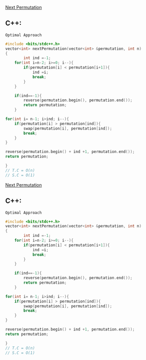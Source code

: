 
[Next Permutation](https://www.codingninjas.com/codestudio/problems/next-permutation_8230741?challengeSlug=striver-sde-challenge&leftPanelTab=1)

## C++:
```Optimal Approach```

```cpp
#include <bits/stdc++.h> 
vector<int> nextPermutation(vector<int> &permutation, int n)
{
        int ind =-1;
    for(int i=n-2; i>=0; i--){
        if(permutation[i] < permutation[i+1]){
            ind =i;
            break;
        }
    }

    if(ind==-1){
        reverse(permutation.begin(), permutation.end());
        return permutation;
    }

for(int i= n-1; i>ind; i--){
    if(permutation[i] > permutation[ind]){
        swap(permutation[i], permutation[ind]);
        break;
    }
}

reverse(permutation.begin() + ind +1, permutation.end());
return permutation;

}
// T.C = O(n)
// S.C = O(1) 
```




[Next Permutation](https://www.codingninjas.com/codestudio/problems/next-permutation_8230741?challengeSlug=striver-sde-challenge&leftPanelTab=1)

## C++:
```Optimal Approach```

```cpp
#include <bits/stdc++.h> 
vector<int> nextPermutation(vector<int> &permutation, int n)
{
        int ind =-1;
    for(int i=n-2; i>=0; i--){
        if(permutation[i] < permutation[i+1]){
            ind =i;
            break;
        }
    }

    if(ind==-1){
        reverse(permutation.begin(), permutation.end());
        return permutation;
    }

for(int i= n-1; i>ind; i--){
    if(permutation[i] > permutation[ind]){
        swap(permutation[i], permutation[ind]);
        break;
    }
}

reverse(permutation.begin() + ind +1, permutation.end());
return permutation;

}
// T.C = O(n)
// S.C = O(1) 
```



